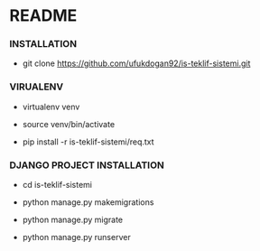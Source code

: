 # README #

### INSTALLATION ###

* git clone https://github.com/ufukdogan92/is-teklif-sistemi.git


### VIRUALENV ###

* virtualenv venv

* source venv/bin/activate

* pip install -r is-teklif-sistemi/req.txt


### DJANGO PROJECT INSTALLATION ###

* cd is-teklif-sistemi

* python manage.py makemigrations

* python manage.py migrate

* python manage.py runserver

 


